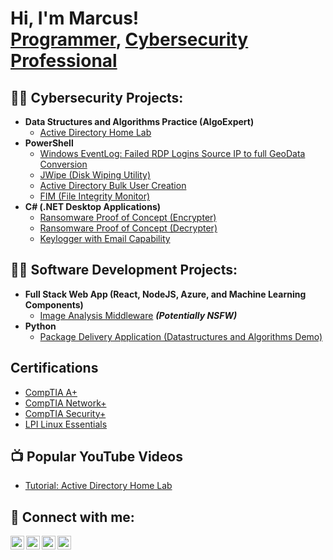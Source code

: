 <h1>Hi, I'm Marcus! <br/><a href="https://github.com/marcuswebb1211">Programmer</a>, <a href="https://www.linkedin.com/in/marcuswebb1211/">Cybersecurity Professional</a></h1>

<h2>👨‍💻 Cybersecurity Projects:</h2>

- <b>Data Structures and Algorithms Practice (AlgoExpert)</b>
  - [Active Directory Home Lab](https://github.com/marcuswebb1211/ActiveDirectoryLab)
- <b>PowerShell</b>
  - [Windows EventLog: Failed RDP Logins Source IP to full GeoData Conversion](https://github.com/marcuswebb1211/Sentinel-Lab)
  - [JWipe (Disk Wiping Utility)](https://github.com/marcuswebb1211/Jwipe.PowerShell)
  - [Active Directory Bulk User Creation](https://github.com/marcuswebb1211/AD_PS)
  - [FIM (File Integrity Monitor)](https://github.com/marcuswebb1211/PowerShell-Integrity-FIM)
- <b>C# (.NET Desktop Applications)</b>
  - [Ransomware Proof of Concept (Encrypter)](https://github.com/marcuswebb1211/EncrypterPOC)
  - [Ransomware Proof of Concept (Decrypter)](https://github.com/marcuswebb1211/DecrypterPOC)
  - [Keylogger with Email Capability](https://github.com/marcuswebb1211/Key-Logger-With-Email)


<h2>👨‍💻 Software Development Projects:</h2>

- <b>Full Stack Web App (React, NodeJS, Azure, and Machine Learning Components)</b>
  - [Image Analysis Middleware](https://github.com/joshmadakor1/4chan-Image-Analysis-Middleware-C964) <b><i>(Potentially NSFW)</b></i>
- <b>Python</b>
  - [Package Delivery Application (Datastructures and Algorithms Demo)](https://github.com/joshmadakor1/Package-Delivery-Pathfinding-Algorithm)

<h2>Certifications</h2>

- [CompTIA A+](https://www.youtube.com/LABURL)
- [CompTIA Network+](https://www.youtube.com/LABURL)
- [CompTIA Security+](https://www.youtube.com/LABURL)
- [LPI Linux Essentials](https://www.youtube.com/LABURL)

<h2>📺 Popular YouTube Videos</h2>

- [Tutorial: Active Directory Home Lab](https://www.youtube.com/LABURL)


<h2> 🤳 Connect with me:</h2>

[<img align="left" alt="marcuswebb1211 | YouTube" width="22px" src="https://cdn.jsdelivr.net/npm/simple-icons@v3/icons/youtube.svg" />][youtube]
[<img align="left" alt="marcuswebb1211 | Twitter" width="22px" src="https://cdn.jsdelivr.net/npm/simple-icons@v3/icons/twitter.svg" />][twitter]
[<img align="left" alt="marcuswebb1211 | LinkedIn" width="22px" src="https://cdn.jsdelivr.net/npm/simple-icons@v3/icons/linkedin.svg" />][linkedin]
[<img align="left" alt="marcuswebb1211 | Instagram" width="22px" src="https://cdn.jsdelivr.net/npm/simple-icons@v3/icons/instagram.svg" />][instagram]

[twitter]: https://twitter.com/
[youtube]: https://www.youtube.com/c/
[instagram]: https://www.instagram.com//
[linkedin]: https://linkedin.com/in/marcuswebb1211

<!--
**marcuswebb1211/marcuswebb1211** is a ✨ _special_ ✨ repository because its `README.md` (this file) appears on your GitHub profile.

Here are some ideas to get you started:

- 🔭 I’m currently working on ...
- 🌱 I’m currently learning ...
- 👯 I’m looking to collaborate on ...
- 🤔 I’m looking for help with ...
- 💬 Ask me about ...
- 📫 How to reach me: ...
- 😄 Pronouns: ...
- ⚡ Fun fact: ...
-->
